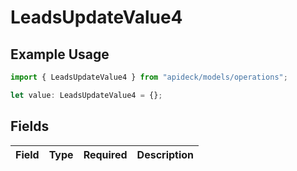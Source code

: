 # LeadsUpdateValue4

## Example Usage

```typescript
import { LeadsUpdateValue4 } from "apideck/models/operations";

let value: LeadsUpdateValue4 = {};
```

## Fields

| Field       | Type        | Required    | Description |
| ----------- | ----------- | ----------- | ----------- |
